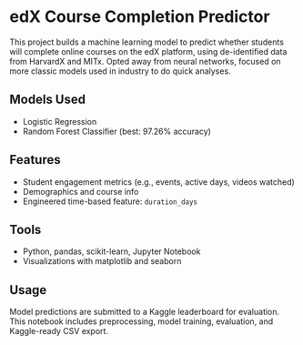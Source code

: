 # edX Course Completion Predictor

This project builds a machine learning model to predict whether students will complete online courses on the edX platform, using de-identified data from HarvardX and MITx. Opted away from neural networks, focused on more classic models used in industry to do quick analyses.

## Models Used
- Logistic Regression
- Random Forest Classifier (best: 97.26% accuracy)

## Features
- Student engagement metrics (e.g., events, active days, videos watched)
- Demographics and course info
- Engineered time-based feature: `duration_days`

## Tools
- Python, pandas, scikit-learn, Jupyter Notebook
- Visualizations with matplotlib and seaborn

## Usage
Model predictions are submitted to a Kaggle leaderboard for evaluation. This notebook includes preprocessing, model training, evaluation, and Kaggle-ready CSV export.

